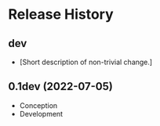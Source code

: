 Release History
===============

dev
---

- \[Short description of non-trivial change.\]

0.1dev (2022-07-05)
------------------

-   Conception
-   Development
